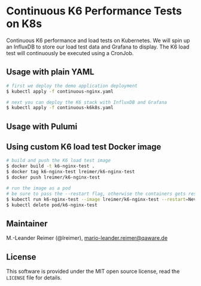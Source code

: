# Continuous K6 Performance Tests on K8s

Continuous K6 performance and load tests on Kubernetes. We will spin up an InfluxDB to
store our load test data and Grafana to display. The K6 load test will continuously be
executed using a CronJob.

## Usage with plain YAML

```bash
# first we deploy the demo application deployment
$ kubectl apply -f continuous-nginx.yaml

# next you can deploy the K6 stack with InfluxDB and Grafana
$ kubectl apply -f continuous-k6k8s.yaml
```

## Usage with Pulumi


## Using custom K6 load test Docker image

```bash
# build and push the K6 load test image
$ docker build -t k6-nginx-test .
$ docker tag k6-nginx-test lreimer/k6-nginx-test
$ docker push lreimer/k6-nginx-test

# run the image as a pod
# be sure to pass the --restart flag, otherwise the containers gets restarted
$ kubectl run k6-nginx-test --image lreimer/k6-nginx-test --restart=Never --attach
$ kubectl delete pod/k6-nginx-test
```

## Maintainer

M.-Leander Reimer (@lreimer), <mario-leander.reimer@qaware.de>

## License

This software is provided under the MIT open source license, read the `LICENSE` file for details.
